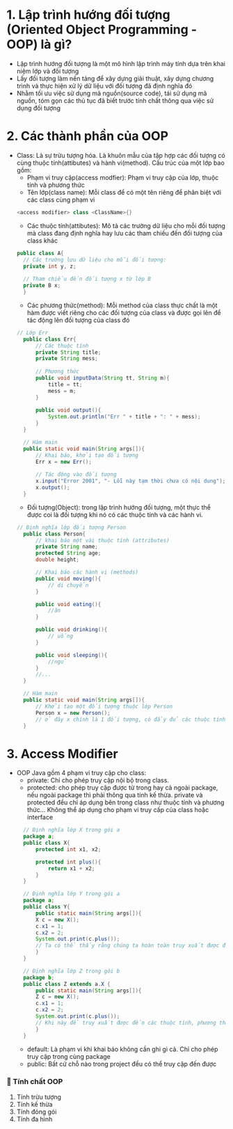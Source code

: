 # 1. Lập trình hướng đối tượng (Oriented Object Programming - OOP) là gì?

* Lập trình hướng đối tượng là một mô hình lập trình máy tính dựa trên khai niệm lớp và đối tượng
* Lấy đối tượng làm nền tảng để xây dựng giải thuật, xây dựng chương trình và thực hiện xử lý dữ liệu với đối tượng đã định nghĩa đó
* Nhằm tối ưu việc sử dụng mã nguồn(source code), tái sử dụng mã nguồn, tóm gọn các thủ tục đã biết trước tính chất thông qua việc sử dụng đối tượng

# 2. Các thành phần của OOP
* Class: Là sự trừu tượng hóa. Là khuôn mẫu của tập hợp các đối tượng có cùng thuộc tính(attibutes) và hành vi(method). Cấu trúc của một lớp bao gồm:
  * Phạm vi truy cập(access modfier): Phạm vi truy cập của lớp, thuộc tính và phương thức
  * Tên lớp(class name): Mỗi class để có một tên riêng để phân biệt với các class cùng phạm vi
  ```java
  <access modifier> class <ClassName>{}
  ```
  * Các thuộc tính(attibutes): Mô tả các trường dữ liệu cho mỗi đối tượng mà class đang định nghĩa hay lưu các tham chiếu đến đối tượng của class khác
  ```java
  public class A{
    // Các trường lưu dữ liệu cho mỗi đối tượng:
    private int y, z;
    
    // Tham chiếu đến đối tượng x từ lớp B
    private B x;
    }
  ```
  * Các phương thức(method): Mỗi method của class thực chất là một hàm được viết riêng cho các đối tượng của class và được gọi lên để tác động lên đối tượng của class đó
  ```java
  // Lớp Err
    public class Err{
        // Các thuộc tính
        private String title;
        private String mess;
        
        // Phương thức
        public void inputData(String tt, String m){
            title = tt;
            mess = m;
        }
        
        public void output(){
            System.out.println("Err " + title + ": " + mess);
        }
    }

    // Hàm main
    public static void main(String args[]){
        // Khai báo, khởi tạo đối tượng
        Err x = new Err();
        
        // Tác động vào đối tượng
        x.input("Error 2001", "- Lỗi này tạm thời chưa có nội dung");
        x.output();
    }
  ```
  * Đối tượng(Object): trong lập trình hướng đối tượng, một thực thể được coi là đối tượng khi nó có các thuộc tính và các hành vi.
  ```java
  // Định nghĩa lớp đối tượng Person
    public class Person{
        // khai báo một vài thuộc tính (attributes)
        private String name;
        protected String age;
        double height;

        // Khai báo các hành vi (methods)
        public void moving(){
            // di chuyển
        }

        public void eating(){
            //ăn
        }

        public void drinking(){
            // uống
        }

        public void sleeping(){
            //ngủ
        }
        //...
    }

    // Hàm main
    public static void main(String args[]){
        // Khởi tạo một đối tượng thuộc lớp Person
        Person x = new Person();
        // ở đây x chính là 1 đối tượng, có đầy đủ các thuộc tính và hành vi trong lớp Person.
    }
  ```
# 3. Access Modifier
* OOP Java gồm 4 phạm vi truy cập cho class:
  * private: Chỉ cho phép truy cập nội bộ trong class.
  * protected: cho phép truy cập được từ trong hay cả ngoài package, nếu ngoài package thì phải thông qua tính kế thừa. private và protected đều chỉ áp dụng bên trong class như thuộc tính và phương thức... Không thể áp dụng cho phạm vi truy cấp của class hoặc interface
  ```java
    // Định nghĩa lớp X trong gói a
    package a;
    public class X{
        protected int x1, x2;

        protected int plus(){
            return x1 + x2;
        }
    }

    // Định nghĩa lớp Y trong gói a
    package a;
    public class Y{
        public static main(String args[]){
        X c = new X();
        c.x1 = 1;
        c.x2 = 2;
        System.out.print(c.plus());
        // Ta có thể thấy rằng chúng ta hoàn toàn truy xuất được đến các thuộc tính hay phương thức có trong X
        }
    }

    // Định nghĩa lớp Z trong gói b
    package b;
    public class Z extends a.X {
        public static main(String args[]){
        Z c = new X();
        c.x1 = 1;
        c.x2 = 2;
        System.out.print(c.plus());
        // Khi này để truy xuất được đến các thuộc tính, phương thức trong X ta cần để Z kế thừa X.
        }
    }

  ``` 
  * default: Là phạm vi khi khai báo không cần ghi gì cả. Chỉ cho phép truy cập trong cùng package
  * public: Bất cứ chỗ nào trong project đều có thể truy cập đến được

### :dart: Tính chất OOP
1. Tính trừu tượng
2. Tính kế thừa
3. Tính đóng gói
4. Tính đa hình